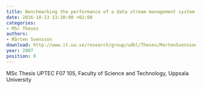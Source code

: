 ```yaml
---
title: Benchmarking the performance of a data stream management system
date: 2016-10-23 13:38:00 +02:00
categories:
- MSc Theses
authors:
- Mårten Svensson
download: http://www.it.uu.se/research/group/udbl/Theses/MartenSvenssonMSc.pdf
year: 2007
position: 0
---
```


MSc Thesis UPTEC F07 105, Faculty of Science and Technology, Uppsala University
